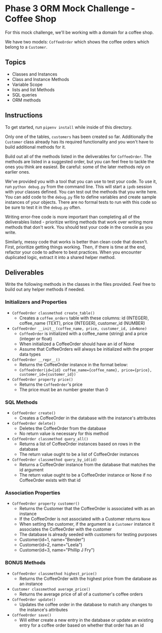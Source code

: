 # Phase 3 ORM Mock Challenge - Coffee Shop

For this mock challenge, we'll be working with a domain for a coffee shop.

We have two models: `CoffeeOrder` which shows the coffee orders which belong to a `Customer`.

## Topics

- Classes and Instances
- Class and Instance Methods
- Variable Scope
- lists and list Methods
- SQL queries
- ORM methods

## Instructions

To get started, run `pipenv install` while inside of this directory.

Only one of the tables, `customers` has been created so far. Additionally the `Customer`
class already has its required functionality and you won't have to build
additional methods for it.

Build out all of the methods listed in the deliverables for `CoffeeOrder`. The methods are listed in a suggested order, but you can feel free to tackle the ones you think
are easiest. Be careful: some of the later methods rely on earlier ones.

We've provided you with a tool that you can use to test your code. To use it,
run `python debug.py` from the command line. This will start a `ipdb` session
with your classes defined. You can test out the methods that you write here. You
can add code to the `debug.py` file to define variables and create sample
instances of your objects. There are no formal tests to run with this code so be
sure to test it in the `debug.py` often.

Writing error-free code is more important than completing all of the
deliverables listed - prioritize writing methods that work over writing more
methods that don't work. You should test your code in the console as you write.

Similarly, messy code that works is better than clean code that doesn't. First,
prioritize getting things working. Then, if there is time at the end, refactor
your code to adhere to best practices. When you encounter duplicated logic,
extract it into a shared helper method.

## Deliverables

Write the following methods in the classes in the files provided. Feel free to
build out any helper methods if needed.

### Initializers and Properties

- `CoffeeOrder classmethod create_table()`
  - Creates a `coffee_orders` table with these columns: id (INTEGER), coffee_name (TEXT),
  price (INTEGER), customer_id (NUMBER)
- `CoffeeOrder __init__(coffee_name, price, customer_id, id=None)`
  - `CoffeeOrder` is initialized with a coffee_name (string) and a price (integer or float)
  - When initialized a CoffeeOrder should have an id of None
  - Assume that CoffeeOrders will always be initialized with the proper data types
- `CoffeeOrder __repr__()`
  - Returns the CoffeeOrder instance in the format below:
  - `CoffeeOrder(id={id} coffee_name={coffee_name}, price={price}, customer_id={customer_id})`
- `CoffeeOrder property price()`
  - Returns the `CoffeeOrder`'s price
  - The price must be an number greater than 0

### SQL Methods

- `CoffeeOrder create()`
  - Creates a CoffeeOrder in the database with the instance's attributes
- `CoffeeOrder delete()`
  - Deletes the CoffeeOrder from the database
  - No return value is necessary for this method
- `CoffeeOrder classmethod query_all()`
  - Returns a list of CoffeeOrder instances based on rows in the database
  - The return value ought to be a list of CoffeeOrder instances
- `CoffeeOrder classmethod query_by_id(id)`
  - Returns a CoffeeOrder instance from the database that matches the id argument
  - The return value ought to be a CoffeeOrder instance or None if no CoffeeOrder
  exists with that id

### Association Properties

- `CoffeeOrder property customer()`
  - Returns the Customer that the CoffeeOrder is associated with as an instance
  - If the CoffeeOrder is not associated with a Customer returns `None`
  - When setting the customer, if the argument is a `Customer` instance it
  associates the CoffeeOrder with the customer
  - The database is already seeded with customers for testing purposes
  - Customer(id=1, name="Bender")
  - Customer(id=2, name="Leela")
  - Customer(id=3, name="Phillip J Fry")

### BONUS Methods

- `CoffeeOrder classmethod highest_price()`
  - Returns the CoffeeOrder with the highest price from the database as an instance
- `Customer classmethod average_price()`
  - Returns the average price of all of a customer's coffee orders
- `CoffeeOrder update()`
  - Updates the coffee order in the database to match any changes to the instance's
  attributes
- `CoffeeOrder save()`
  - Will either create a new entry in the database or update an existing entry
  for a coffee order based on whether that order has an id